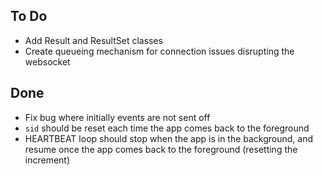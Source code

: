 ## To Do

- Add Result and ResultSet classes
- Create queueing mechanism for connection issues disrupting the websocket

## Done

- Fix bug where initially events are not sent off
- `sid` should be reset each time the app comes back to the foreground
- HEARTBEAT loop should stop when the app is in the background, and resume once the app comes back to the foreground (resetting the increment)
